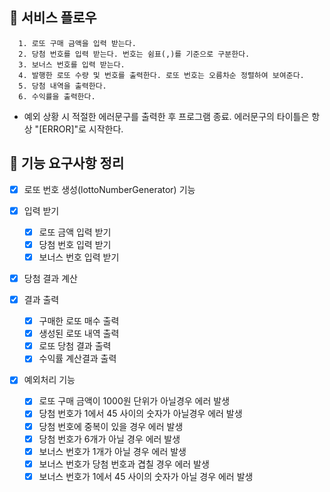 ## 🚀 서비스 플로우

```
  1. 로또 구매 금액을 입력 받는다.
  2. 당첨 번호를 입력 받는다. 번호는 쉼표(,)를 기준으로 구분한다.
  3. 보너스 번호를 입력 받는다.
  4. 발행한 로또 수량 및 번호를 출력한다. 로또 번호는 오름차순 정렬하여 보여준다.
  5. 당첨 내역을 출력한다.
  6. 수익률을 출력한다.
```

- 예외 상황 시 적절한 에러문구를 출력한 후 프로그램 종료. 에러문구의 타이틀은 항상 "[ERROR]"로 시작한다.

## 🚀 기능 요구사항 정리

- [x] 로또 번호 생성(lottoNumberGenerator) 기능

- [x] 입력 받기

  - [x] 로또 금액 입력 받기
  - [x] 당첨 번호 입력 받기
  - [x] 보너스 번호 입력 받기

- [x] 당첨 결과 계산

- [x] 결과 출력

  - [x] 구매한 로또 매수 출력
  - [x] 생성된 로또 내역 출력
  - [x] 로또 당첨 결과 출력
  - [x] 수익률 계산결과 출력

- [x] 예외처리 기능
  - [x] 로또 구매 금액이 1000원 단위가 아닐경우 에러 발생
  - [x] 당첨 번호가 1에서 45 사이의 숫자가 아닐경우 에러 발생
  - [x] 당첨 번호에 중복이 있을 경우 에러 발생
  - [x] 당첨 번호가 6개가 아닐 경우 에러 발생
  - [x] 보너스 번호가 1개가 아닐 경우 에러 발생
  - [x] 보너스 번호가 당첨 번호과 겹칠 경우 에러 발생
  - [x] 보너스 번호가 1에서 45 사이의 숫자가 아닐 경우 에러 발생
